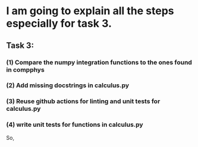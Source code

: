 # I am going to explain all the steps especially for task 3.
## Task 3:

### (1) Compare the numpy integration functions to the ones found in compphys
### (2) Add missing docstrings in calculus.py
### (3) Reuse github actions for linting and unit tests for calculus.py
### (4) write unit tests for functions in calculus.py
So, 
